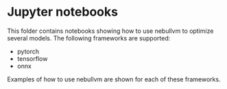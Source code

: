 # **Jupyter notebooks**

This folder contains notebooks showing how to use nebullvm to optimize several models. 
The following frameworks are supported:
- pytorch
- tensorflow
- onnx

Examples of how to use nebullvm are shown for each of these frameworks.
